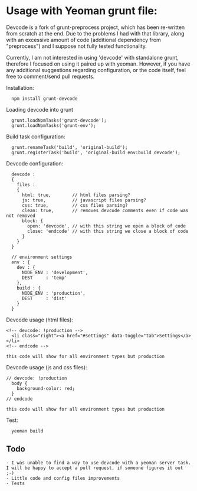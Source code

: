 # Usage with Yeoman grunt file:

Devcode is  a fork of grunt-preprocess project, which has been re-written from scratch at the end. Due to the problems I had with that library, along with an excessive amount of code (additional dependency from "preprocess") and I suppose not fully tested functionality.

Currently, I am not interested in  using 'devcode' with standalone grunt, therefore I focused on using it paired up with yeoman. However, if you have any additional suggestions regarding configuration, or the code itself, feel free to comment/send pull requests.


Installation:
```
  npm install grunt-devcode
```

Loading devcode into grunt
```
  grunt.loadNpmTasks('grunt-devcode');
  grunt.loadNpmTasks('grunt-env');
```

Build task configuration:
```
  grunt.renameTask('build', 'original-build');
  grunt.registerTask('build', 'original-build env:build devcode');
```

 Devcode configuration:
```
  devcode :
  {
    files :
    {
      html: true,        // html files parsing?
      js: true,          // javascript files parsing?
      css: true,         // css files parsing?
      clean: true,       // removes devcode comments even if code was not removed
      block: {
        open: 'devcode', // with this string we open a block of code
        close: 'endcode' // with this string we close a block of code
      }
    }
  }

  // environment settings
  env : {
    dev : {
      NODE_ENV : 'development',
      DEST     : 'temp'
    },
    build : {
      NODE_ENV : 'production',
      DEST     : 'dist'
    }
  }
```

Devcode usage (html files):
```
<!-- devcode: !production -->
  <li class="right"><a href="#settings" data-toggle="tab">Settings</a></li>
<!-- endcode -->

this code will show for all environment types but production
```

Devcode usage (js and css files):
```
// devcode: !production
  body {
    background-color: red;
  }
// endcode

this code will show for all environment types but production
```

Test:
```
  yeoman build
```

## Todo
```
- I was unable to find a way to use devcode with a yeoman server task. I will be happy to accept a pull request, if someone figures it out ;-)
- Little code and config files improvements
- Tests
```
